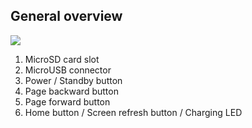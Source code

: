 ## General overview

![](http://static.energysistem.com/images/manuals/42535/56a73aafdcabb.jpg)

1. MicroSD card slot
2. MicroUSB connector
3. Power / Standby button
4. Page backward button 
5. Page forward button
6. Home button / Screen refresh button / Charging LED
